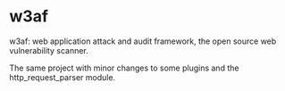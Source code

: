 # w3af
w3af: web application attack and audit framework, the open source web vulnerability scanner.

The same project with minor changes to some plugins and the http_request_parser module. 

